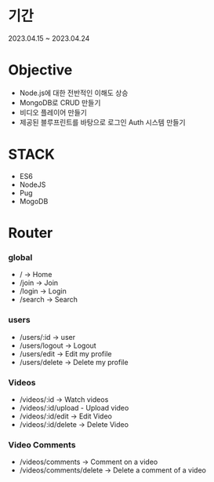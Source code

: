 # 기간

2023.04.15 ~ 2023.04.24

# Objective

- Node.js에 대한 전반적인 이해도 상승
- MongoDB로 CRUD 만들기
- 비디오 플레이어 만들기
- 제공된 블루프린트를 바탕으로 로그인 Auth 시스템 만들기

# STACK

- ES6
- NodeJS
- Pug
- MogoDB

# Router

### global

- / → Home
- /join → Join
- /login → Login
- /search → Search

### users

- /users/:id → user
- /users/logout → Logout
- /users/edit → Edit my profile
- /users/delete → Delete my profile

### Videos

- /videos/:id → Watch videos
- /videos/:id/upload - Upload video
- /videos/:id/edit → Edit Video
- /videos/:id/delete → Delete Video

### Video Comments

- /videos/comments → Comment on a video
- /videos/comments/delete → Delete a comment of a video
